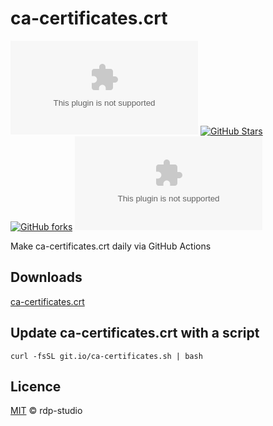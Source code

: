 # ca-certificates.crt

[![LICENSE](https://img.shields.io/github/license/rdp-studio/ca-certificates.crt?style=flat-square)](https://github.com/rdp-studio/ca-certificates.crt/blob/master/LICENSE)
[![GitHub Stars](https://img.shields.io/github/stars/rdp-studio/ca-certificates.crt.svg?style=flat-square&label=Stars&logo=github)](https://github.com/rdp-studio/ca-certificates.crt/stargazers)
[![GitHub forks](https://img.shields.io/github/forks/rdp-studio/ca-certificates.crt.svg?style=flat-square&label=Forks&logo=github)](https://github.com/rdp-studio/ca-certificates.crt/fork)
![GitHub Workflow Status](https://img.shields.io/github/workflow/status/rdp-studio/ca-certificates.crt/Publish%20ca-certificates.crt?label=Actions&logo=github&style=flat-square)

Make ca-certificates.crt daily via GitHub Actions

## Downloads

[ca-certificates.crt](https://cdn.jsdelivr.net/gh/rdp-studio/ca-certificates.crt@download/ca-certificates.crt)

## Update ca-certificates.crt with a script

```shell
curl -fsSL git.io/ca-certificates.sh | bash
```

## Licence

[MIT](https://github.com/rdp-studio/ca-certificates.crt/blob/master/LICENSE) © rdp-studio
